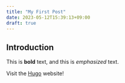 ```yaml
---
title: "My First Post"
date: 2023-05-12T15:39:13+09:00
draft: true
---
```


## Introduction

This is **bold** text, and this is *emphasized* text.

Visit the [Hugo](https://gohugo.io) website!

